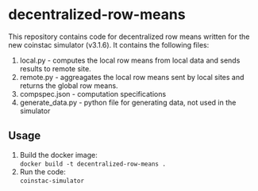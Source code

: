 # decentralized-row-means
This repository contains code for decentralized row means written for the new coinstac simulator (v3.1.6). It contains the following files:
1. local.py - computes the local row means from local data and sends results to remote site.
2. remote.py - aggreagates the local row means sent by local sites and returns the global row means.
3. compspec.json - computation specifications
4. generate_data.py - python file for generating data, not used in the simulator

## Usage
1. Build the docker image:\
`docker build -t decentralized-row-means .`
2. Run the code:\
`coinstac-simulator`
